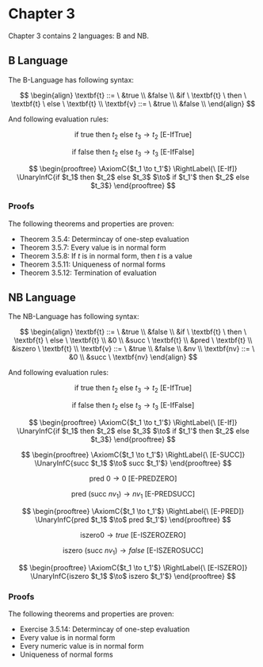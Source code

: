 # Chapter 3

Chapter 3 contains 2 languages: B and NB.

## B Language

The B-Language has following syntax:

$$
\begin{align}
\textbf{t} ::= \ &true \\
&false \\
&if \ \textbf{t} \ then \ \textbf{t} \ else \ \textbf{t} \\
\textbf{v} ::= \ &true \\
&false \\
\end{align}
$$

And following evaluation rules:

$$
\text{if true then } t_2 \text{ else } t_3 \to t_2 \ [\text{E-IfTrue}]
$$

$$
\text{if false then } t_2 \text{ else } t_3 \to t_3 \ [\text{E-IfFalse}]
$$

$$
\begin{prooftree}  
	\AxiomC{$t_1 \to t_1'$}
	\RightLabel{\ [E-If]}
	\UnaryInfC{if $t_1$ then $t_2$ else $t_3$ $\to$ if $t_1'$ then $t_2$ else $t_3$}  
\end{prooftree}
$$

### Proofs

The following theorems and properties are proven:
- Theorem 3.5.4: Determincay of one-step evaluation
- Theorem 3.5.7: Every value is in normal form
- Theorem 3.5.8: If $t$ is in normal form, then $t$ is a value
- Theorem 3.5.11: Uniqueness of normal forms
- Theorem 3.5.12: Termination of evaluation

## NB Language

The NB-Language has following syntax:

$$
\begin{align}
\textbf{t} ::= \ &true \\
&false \\
&if \ \textbf{t} \ then \ \textbf{t} \ else \ \textbf{t} \\
&0 \\
&succ \ \textbf{t} \\
&pred \ \textbf{t} \\
&iszero \ \textbf{t} \\
\textbf{v} ::= \ &true \\
&false \\
&nv \\
\textbf{nv} ::= \ &0 \\
&succ \ \textbf{nv}
\end{align}
$$

And following evaluation rules:

$$
\text{if true then } t_2 \text{ else } t_3 \to t_2 \ [\text{E-IfTrue}]
$$

$$
\text{if false then } t_2 \text{ else } t_3 \to t_3 \ [\text{E-IfFalse}]
$$

$$
\begin{prooftree}  
	\AxiomC{$t_1 \to t_1'$}
	\RightLabel{\ [E-If]}
	\UnaryInfC{if $t_1$ then $t_2$ else $t_3$ $\to$ if $t_1'$ then $t_2$ else $t_3$}  
\end{prooftree}
$$

$$
\begin{prooftree}  
	\AxiomC{$t_1 \to t_1'$}
	\RightLabel{\ [E-SUCC]}
	\UnaryInfC{succ $t_1$ $\to$ succ $t_1'$}  
\end{prooftree}
$$

$$
\text{pred } 0 \to 0 \ [\text{E-PREDZERO}]
$$

$$
\text{pred (succ } nv_1 \text{)} \to nv_1 \ [\text{E-PREDSUCC}]
$$

$$
\begin{prooftree}  
	\AxiomC{$t_1 \to t_1'$}
	\RightLabel{\ [E-PRED]}
	\UnaryInfC{pred $t_1$ $\to$ pred $t_1'$}  
\end{prooftree}
$$

$$
\text{iszero} 0 \to true \ [\text{E-ISZEROZERO}]
$$

$$
\text{iszero (succ } nv_1 \text{)} \to false \ [\text{E-ISZEROSUCC}]
$$

$$
\begin{prooftree}  
	\AxiomC{$t_1 \to t_1'$}
	\RightLabel{\ [E-ISZERO]}
	\UnaryInfC{iszero $t_1$ $\to$ iszero $t_1'$}  
\end{prooftree}
$$

### Proofs

The following theorems and properties are proven:
- Exercise 3.5.14: Determincay of one-step evaluation
- Every value is in normal form
- Every numeric value is in normal form
- Uniqueness of normal forms
